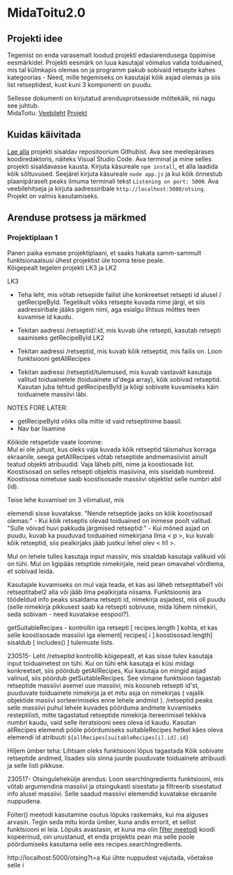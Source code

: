 # MidaToitu2.0
## Projekti idee
Tegemist on enda varasemalt loodud projekti edasiarendusega õppimise eesmärkidel. Projekti eesmärk on luua kasutajal võimalus valida toiduained, mis tal külmkapis olemas on ja programm pakub sobivaid retsepte kahes kategoorias - Need, mille tegemiseks on kasutajal kõik asjad olemas ja siis list retseptidest, kust kuni 3 komponenti on puudu. 

Sellesse dokumenti on kirjutatud arendusprotsesside mõttekäik, nii nagu see juhtub.  
MidaToitu:
[Veebileht](https://ikarini.github.io/MidaToitu/)
[Projekt](https://github.com/IKarinI/MidaToitu)  

## Kuidas käivitada
[Lae alla](https://blog.hubspot.com/website/download-from-github#repository) projekti sisaldav repositoorium Githubist. Ava see meelepärases koodiredaktoris, näiteks Visual Studio Code. Ava terminal ja mine selles projekti sisaldavasse kausta. Kirjuta käsureale `npm install`, et alla laadida kõik sõltuvused. Seejärel kirjuta käsureale `node app.js` ja kui kõik õnnestub plaanipäraselt peaks ilmuma terminali tekst `Listening on port: 5000`. Ava veebilehitseja ja kirjuta aadressiribale `http://localhost:5000/otsing`. Projekt on valmis kasutamiseks.  

## Arenduse protsess ja märkmed
### Projektiplaan 1
Panen paika esmase projektiplaani, et saaks hakata samm-sammult funktsionaalsusi ühest projektist üle tooma teise peale.  
Kõigepealt tegelen projekti LK3 ja LK2

LK3
- Teha leht, mis võtab retsepide failist ühe konkreetset retsepti id alusel / getRecipeById. Tegelikult võiks retsepte kuvada nime järgi, et siis aadressiribale jääks pigem nimi, aga esialgu lihtsus mõttes teen kuvamise id kaudu.
- Tekitan aadressi /retseptid/:id, mis kuvab ühe retsepti, kasutab retsepti saamiseks getRecipeById
LK2
- Tekitan aadressi /retseptid, mis kuvab kõik retseptid, mis failis on. Loon funktsiooni getAllRecipes

- Tekitan aadressi /retseptid/tulemused, mis kuvab vastavalt kasutaja valitud toiduainetele (toiduainete id'dega array), kõik sobivad retseptid. Kasutan juba tehtud getRecipesById ja kõigi sobivate kuvamiseks käin toiduainete massiivi läbi.

NOTES FORE LATER: 
- getRecipeById võiks olla mitte id vaid retseptinime baasil. 
- Nav bar lisamine

Kõikide retspetide vaate loomine:  
Mul ei ole juhust, kus oleks vaja kuvada kõik retseptid täismahus korraga ekraanile, seega getAllRecipes võtab retseptide andmemasiivist ainult teatud objekti atribuudid. Vaja läheb pilti, nime ja koostiosade list. Koostisosad on selles retsepti objektis masiivina, mis siseldab numbreid. Koostisosa nimetuse saab koostisosade massiivi objektist selle numbri abil (id). 

Teise lehe kuvamisel on 3 võimalust, mis <p> elemendi sisse kuvatakse. 
"Nende retseptide jaoks on kõik koostisosad olemas:" - Kui kõik retseptis olevad toiduained on inimese poolt valitud.
"Sulle võivad huvi pakkuda järgmised retseptid:" - Kui mõned asjad on puudu, kuvab ka puuduvad toiduained nimekirjana
Ilma < p >, kui kuvab kõik retseptid, siis pealkirjaks jääb justkui lehel olev < h1 >.  

 Mul on lehele tulles kasutaja input massiiv, mis sisaldab kasutaja valikuid või on tühi. Mul on ligipääs retsptide nimekirjale, neid pean omavahel võrdlema, et sobivad leida. 

 Kasutajale kuvamiseks on mul vaja teada, et kas asi läheb retseptitabel1 või retseptitabel2 alla või jääb ilma pealkirjata niisama. Funktsioonis ära töödeldud info peaks sisaldama retsepti id, nimekirja asjadest, mis oli puudu (selle nimekirja pikkusest saab ka retsepti sobivuse, mida lühem nimekiri, seda sobivam - need kuvatakse eespool?).  

getSuitableRecipes - kontrollin iga retsepti [ recipes.length ] kohta, et kas selle koostisosade massiivi iga element[ recipes[ i ].koostisosad.length] sisaldub [  includes() ] tulemuste lists.

230515-
Leht /retseptid kontrollib kõigepealt, et kas sisse tulev kasutaja input toiduainetest on tühi. Kui on tühi ehk kasutaja ei küsi midagi konkreetset, siis pöördub getAllRecipes, Kui kasutaja on mingid asjad valinud, siis pöördub getSuitableRecipes. See viimane funktsioon tagastab retseptide massiivi asemel uue massiivi, mis koosneb retsepti id'st, puuduvate toiduainete nimekirja ja et mitu asja on nimekirjas ( vajalik objektide masiivi sorteerimiseks enne lehele andmist ). /retseptid peaks selle massiivi puhul lehele kuvades pöörduma andmete kuvamiseks resteptilisti, mitte tagastatud retseptide nimekirja itereerimisel tekkiva numbri kaudu, vaid selle iteratsiooni sees oleva id kaudu.
Kasutan allRecipes elemendi pööle pöördumiseks suitableRecipes hetkel käes oleva elemendi id atribuuti `${allRecipes[suitableRecipes[i].id].id}` 

Hiljem ümber teha:
Lihtsam oleks funktsiooni lõpus tagastada Kõik sobivate retseptide andmed, lisades siis sinna juurde puuduvate toiduainete atribuudi ja selle listi pikkuse.

230517- 
Otsingulehekülje arendus:
Loon searchIngredients funktsiooni, mis võtab argumendina massiivi ja otsingukasti sisestatu ja filtreerib sisestatud info alusel massiivi. Selle saadud massiivi elemendid kuvatakse ekraanile nuppudena.

Folter() meetodi kasutamine osutus lõpuks raskemaks, kui ma alguses arvasin. Tegin seda mitu korda ümber, kuna andis errorit, et sellist funktsiooni ei leia. Lõpuks avastasin, et kuna ma olin [filter meetodi](https://www.programiz.com/javascript/library/array/filter) koodi kopeerinud, oin unustanud, et enda projektis pean ma selle poole pöördumiseks kasutama selle ees recipes.searchIngredients.  

http://localhost:5000/otsing?t=a
Kui ühte nuppudest vajutada, võetakse selle i
